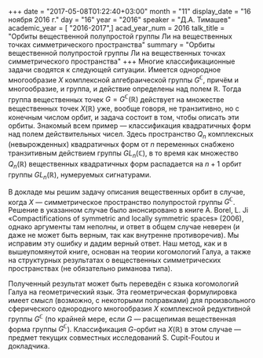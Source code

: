 +++
date = "2017-05-08T01:22:40+03:00"
month = "11"
display_date = "16 ноября 2016 г."
day = "16"
year = "2016"
speaker = "Д.А. Тимашев"
academic_year = [ "2016-2017",]
acad_year_num = 2016
talk_title = "Орбиты вещественной полупростой группы Ли на вещественных точках симметрического пространства"
summary = "Орбиты вещественной полупростой группы Ли на вещественных точках симметрического пространства"
+++
Многие классификационные задачи сводятся к следующей ситуации. Имеется
однородное многообразие $X$ комплексной алгебраической группы
$G^{\mathbb{C}}$, причём и многообразие, и группа, и действие определены над
полем $\mathbb{R}$. Тогда группа вещественных точек
$G=G^{\mathbb{C}}(\mathbb{R})$ действует на множестве вещественных точек
$X(\mathbb{R})$ уже, вообще говоря, не транзитивно, но с конечным числом
орбит, и задача состоит в том, чтобы описать эти орбиты. Знакомый всем пример
— классификация квадратичных форм над полем действительных чисел. Здесь
пространство $Q_n$ комплексных (невырожденных) квадратичных форм от $n$
переменных снабжено транзитивным действием группы $GL_n(\mathbb{C})$, в то
время как множество $Q_n(\mathbb{R})$ вещественных квадратичных форм
распадается на $n+1$ орбит группы $GL_n(\mathbb{R})$, нумеруемых сигнатурами.

В докладе мы решим задачу описания вещественных орбит в случае, когда $X$ —
симметрическое пространство полупростой группы $G^{\mathbb{C}}$. Решение в
указанном случае было анонсировано в книге A. Borel, L. Ji «Compactifications
of symmetric and locally symmetric spaces» (2006), однако аргументы там
неполны, и ответ в общем случае неверен (и даже не может быть верным, так как
внутренне противоречив). Мы исправим эту ошибку и дадим верный ответ. Наш
метод, как и в вышеупомянутой книге, основан на теории когомологий Галуа, а
также на структурных результатах о вещественных симметрических пространствах
(не обязательно риманова типа).

Полученный результат может быть переведён с языка когомологий Галуа на
геометрический язык. Эта геометрическая формулировка имеет смысл (возможно, с
некоторыми поправками) для произвольного сферического однородного многообразия
$X$ комплексной редуктивной группы $G^{\mathbb{C}}$ (по крайней мере, если $G$
— расщепимая вещественная форма группы $G^{\mathbb{C}}$). Классификация
$G$-орбит на $X(\mathbb{R})$ в этом случае — предмет текущих совместных
исследований S. Cupit-Foutou и докладчика.

